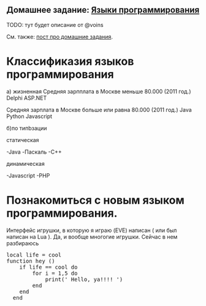 ## Домашнее задание: [Языки программирования](https://github.com/yandex-shri/lectures/blob/master/15-programming-languages.md)

TODO: тут будет описание от @voins

См. также: [пост про домашние задания](http://clubs.ya.ru/4611686018427468886/replies.xml?item_no=450).

# Классификазия языков программирования
 а) жизненная
 Средняя зарпплата в Москве меньше 80.000 (2011 год.)
 Delphi
 ASP.NET

 Cредняя зарплата в Москве больше или равна 80.000 (2011 год.)
 Java
 Python
 Javascript

 б)по типbзации

  статическая 

  -Java
  -Паскаль
  -С++


  динамическая

  -Javascript
  -PHP

 # Познакомиться с новым языком программирования.

  Интерфейс игрушки, в которую я играю (EVE) написан ( или был написан на Lua ). Да, и вообще многогие игрушки. Сейчас в нем разбираюсь

<pre>
local life = cool
function hey ()
	if life == cool do
	  	for i = 1,5 do 
	  		print(' Hello, ya!!!! ')
	  	end
	end
  end
</pre>

